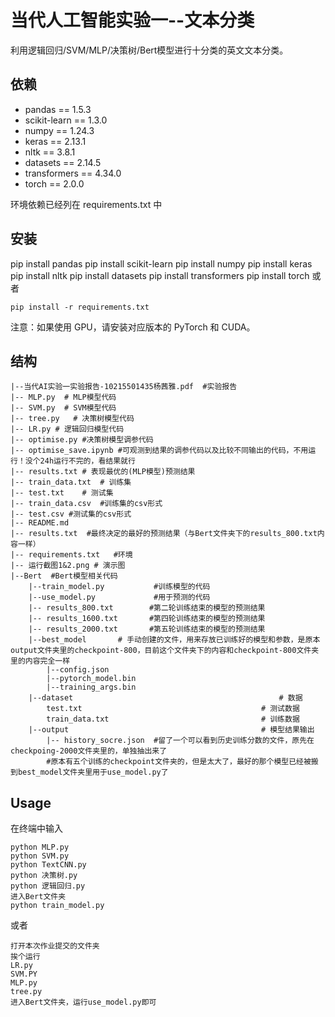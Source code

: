 # 当代人工智能实验一--文本分类
利用逻辑回归/SVM/MLP/决策树/Bert模型进行十分类的英文文本分类。

## 依赖
- pandas == 1.5.3
- scikit-learn == 1.3.0
- numpy == 1.24.3
- keras == 2.13.1
- nltk == 3.8.1
- datasets == 2.14.5
- transformers == 4.34.0
- torch == 2.0.0

环境依赖已经列在 requirements.txt 中
## 安装
pip install pandas
pip install scikit-learn
pip install numpy
pip install keras
pip install nltk
pip install datasets
pip install transformers
pip install torch
或者
```shell
pip install -r requirements.txt
```
注意：如果使用 GPU，请安装对应版本的 PyTorch 和 CUDA。


## 结构

```
|--当代AI实验一实验报告-10215501435杨茜雅.pdf  #实验报告
|-- MLP.py	# MLP模型代码
|-- SVM.py  # SVM模型代码
|-- tree.py   # 决策树模型代码
|-- LR.py # 逻辑回归模型代码
|-- optimise.py #决策树模型调参代码
|-- optimise_save.ipynb #可观测到结果的调参代码以及比较不同输出的代码，不用运行！没个24h运行不完的，看结果就行
|-- results.txt # 表现最优的(MLP模型)预测结果
|-- train_data.txt	# 训练集
|-- test.txt	# 测试集
|-- train_data.csv  #训练集的csv形式
|-- test.csv #测试集的csv形式
|-- README.md
|-- results.txt  #最终决定的最好的预测结果（与Bert文件夹下的results_800.txt内容一样）  
|-- requirements.txt   #环境
|-- 运行截图1&2.png # 演示图
|--Bert  #Bert模型相关代码
    |--train_model.py           #训练模型的代码
    |--use_model.py             #用于预测的代码
    |-- results_800.txt        #第二轮训练结束的模型的预测结果
    |-- results_1600.txt       #第四轮训练结束的模型的预测结果
    |-- results_2000.txt       #第五轮训练结束的模型的预测结果
    |--best_model		# 手动创建的文件，用来存放已训练好的模型和参数，是原本output文件夹里的checkpoint-800，目前这个文件夹下的内容和checkpoint-800文件夹里的内容完全一样
        |--config.json
        |--pytorch_model.bin
        |--training_args.bin
    |--dataset												# 数据
        test.txt										# 测试数据
        train_data.txt									# 训练数据
    |--output											# 模型结果输出			
        |-- history_socre.json  #留了一个可以看到历史训练分数的文件，原先在checkpoing-2000文件夹里的，单独抽出来了
        #原本有五个训练的checkpoint文件夹的，但是太大了，最好的那个模型已经被搬到best_model文件夹里用于use_model.py了          
```



## Usage

在终端中输入

```shell
python MLP.py
python SVM.py
python TextCNN.py
python 决策树.py
python 逻辑回归.py
进入Bert文件夹
python train_model.py
```

或者
```vscode或者其他编辑器中
打开本次作业提交的文件夹
挨个运行
LR.py
SVM.PY
MLP.py
tree.py
进入Bert文件夹，运行use_model.py即可


